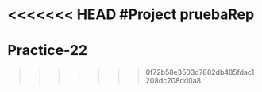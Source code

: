 <<<<<<< HEAD
#Project pruebaRep
=======
# Practice-22
>>>>>>> 0f72b58e3503d7882db485fdac1208dc208dd0a8
